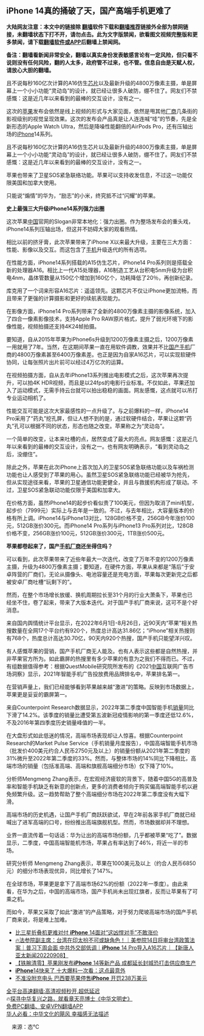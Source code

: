  <!-- 面包屑导航 --> <h2>iPhone 14真的捅破了天，国产高端手机更难了</h2> <p class="notice"><b>大陆网友注意：本文中的链接除 <a href="https://github.com/bannedbook/fanqiang" >翻墙</a>软件下载和<a href="https://github.com/killgcd/justmysocks/blob/master/README.md">翻墙推荐</a>链接外全部为禁网链接，未翻墙状态下打不开，请勿点击。此为文字版禁闻，欲看图文视频完整版和更多禁闻，请下载<a href="https://github.com/bannedbook/fanqiang">翻墙软件或APP</a>后翻墙上禁闻网。</p><p>备注：翻墙看新闻非常安全，翻墙以真实身份发表敏感言论有一定风险，但只看不说则没有任何风险，翻的人太多，政府管不过来，也不管。信息自由是天赋人权，请放心大胆的翻墙。</b></p>  <div class="entry"> <p id="summary">且不说每秒160亿次计算的A16仿生<a href="https://www.bannedbook.org/bnews/tag/%E8%8A%AF%E7%89%87/" class="st_tag internal_tag" rel="tag" title="标签 芯片 下的日志">芯片</a>以及最新升级的4800万像素主摄，单是屏幕上一个小小功能“灵动岛”的设计，就已经让很多人破防，绷不住了。网友们不禁感慨：这是近几年以来看到的最棒的交互设计，没有之一。</p> <p id="conimg">这次的<a href="https://www.bannedbook.org/bnews/tag/%e8%8b%b9%e6%9e%9c/" class="st_tag internal_tag" rel="tag" title="标签 苹果 下的日志">苹果</a>发布会依然是线上视频的形式与大家见面，依然是甩其他<a href="https://www.bannedbook.org/bnews/tag/%E5%8E%82%E5%95%86/" class="st_tag internal_tag" rel="tag" title="标签 厂商 下的日志">厂商</a>几条街的影视级别的视觉呈现效果。这次的发布会产品真是让人连连喊“哇”的节奏，先是全新形态的Apple Watch Ultra，然后是降噪性能翻倍的AirPods Pro，还有压轴出场的<a href="https://www.bannedbook.org/bnews/tag/iphone/" class="st_tag internal_tag" rel="tag" title="标签 iPhone 下的日志">iPhone</a>14系列。</p> <p>且不说每秒160亿次计算的A16仿生芯片以及最新升级的4800万像素主摄，单是屏幕上一个小小功能“灵动岛”的设计，就已经让很多人破防，绷不住了。网友们不禁感慨：这是近几年以来看到的最棒的交互设计，没有之一。</p> <p>苹果也带来了卫星SOS紧急联络功能。苹果可以支持收发信息，不过这一功能仅限美国和加拿大使用。</p> <p>只能说“煽情”的华为，“励志”的小米，终究抵不过“闪耀”的苹果。</p> <p><strong>史上最强三大升级iPhone14系列强力出圈</strong></p> <p>这次苹果<span class='wp_keywordlink_affiliate'><a href="https://www.bannedbook.org/" title="中国" target="_blank">中国</a></span>官网的Slogan非常本地化：强力出圈。作为整场发布会的重头戏，iPhone14系列压轴出场，但这并不妨碍大家的观看热情。</p> <p>相比以前的挤牙膏，此次苹果带来了iPhone X以来最大升级，主要在三大方面：性能、影像以及交互。而这包含了<a href="https://www.bannedbook.org/bnews/tag/%e6%89%8b%e6%9c%ba/" class="st_tag internal_tag" rel="tag" title="标签 手机 下的日志">手机</a>升级迭代的所有选项。</p>  <p>在性能方面，iPhone14系列搭载的A15仿生芯片，iPhone14 Pro系列则是搭载全新的处理器A16。相比上一代A15处理器，A16制造工艺从台积电5nm升级为台积电4nm，晶体管数量从150亿个增加到160亿个，功耗降低了20％，再创新纪录。</p> <p>库克用了一个词来形容A16芯片：遥遥领先。这颗芯片不仅让iPhone更加流畅，而且带来了更强的计算摄影和更好的续航表现能力。</p> <p>在影像方面，iPhone14 Pro系列带来了全新的4800万像素主摄的影像系统，加入了四合一像素影像技术，支持Apple Pro RAW原片格式，提升了弱光环境下的影像性能，视频拍摄还支持4K24帧拍摄。</p> <p>要知道，自从2015年苹果为iPhone6s升级到1200万像素主摄之后，1200万像素一用就用了7年。当然，在这期间苹果一直在用软件调教，效果并不比<a href="https://www.bannedbook.org/bnews/tag/%E5%9B%BD%E4%BA%A7%E6%89%8B%E6%9C%BA/" class="st_tag internal_tag" rel="tag" title="标签 国产手机 下的日志">国产手机</a>厂商的4800万像素甚至6400万像素差。也正是因为自家A16芯片，可以实现软硬件协同，让每张照片出片前可以经过4万亿次的运算。</p> <p>在视频拍摄方面，自从去年iPhone13系列推出电影模式之后，这次苹果再次提升，可以拍4K HDR视频，而且是以24fps的电影行业标准。不仅如此，苹果还加入了运动模式，无需手持云台就可以拍出稳稳的画面。网友感慨，这点就可以吊打专业运动相机了。</p> <p>性能交互可能是这次大家最感性的一点升级了。与之前爆料的一样，iPhone14 Pro采用了“药丸”挖孔屏，但让人想不到的是，通过软硬件结合，苹果让这颗“药丸”孔可以根据不同的状态，形态也随之改变。苹果称之为“灵动岛”。</p> <p>一个简单的改变，让本来吐槽的点，居然变成了最大的亮点。网友感慨：这是近几年以来看到的最棒的交互设计，没有之一。也有网友明确表示，“看到灵动岛之后，没绷住”。</p> <p>除此之外，苹果在此次iPhone上首次加入的卫星SOS紧急联络功能以及车祸检测功能也让人感受到了苹果的用心。虽然卫星SOS紧急联络功能已经被华为抢先，但从实现途径来看，苹果的卫星通信功能更健全，并且与救援机构形成了联动。不过，卫星SOS紧急联动功能仅限于美国和加拿大。</p>  <p>在价格方面，虽然iPhone14的起步价看似贵了100美元，但因为取消了mini机型，起步价（7999元）实际上与去年是一致的。不过，与去年相比，大容量版本的价格有所上调。iPhone14与iPhone13对比，128GB价格不变，256GB今年涨价100元，512GB涨价300元。而iPhone14 Pro系列与iPhone13 Pro系列对比，128GB价格不变，256GB涨价100元，512GB涨价300元，1TB涨价500元。</p> <p><strong>苹果都卷起来了，国产<a href="https://www.bannedbook.org/bnews/tag/%E6%89%8B%E6%9C%BA%E5%8E%82%E5%95%86/" class="st_tag internal_tag" rel="tag" title="标签 手机厂商 下的日志">手机厂商</a>还坐得住吗？</strong></p> <p>可以看到，此次苹果带来了近些年最大一次迭代，改变了万年不变的1200万像素主摄，升级为4800万像素主摄；要知道，在硬件方面，苹果从来都是“落后”于安卓阵营的厂商们，无论从摄像头、电池容量还是充电方面，苹果每次更新完之后都被安卓厂商吐槽“玩剩下的”。</p> <p>然而，在整个市场增长放缓、换机周期拉长至31个月的行业大萧条下，苹果也已经坐不住，卷了起来，带来了大版本迭代。对于国产手机厂商来说，这可不是个好消息。</p> <p>来自国内舆情统计平台显示，在2022年6月1日-8月26日，近90天内“苹果”相关热搜数量在全网17个平台约有920个，热度总计高达31.86亿；“iPhone”相关热搜则有768个，热度总计高达30.70亿，90天内920个热搜，国产手机只能望洋兴叹。</p> <p>有人感慨苹果的营销，国产手机厂商无人能及。也有人表示这些都是自然热搜，并非苹果官方所为。如此霸屏的热搜里有多少苹果的有意为之我们不得而已。不过，有组数据值得参考：根据QuestMobile研究院所发布的《2021<a href="https://www.bannedbook.org/bnews/tag/%E4%B8%AD%E5%9B%BD/" class="st_tag internal_tag" rel="tag" title="标签 中国 下的日志">中国</a>互联网广告市场洞察》显示，2021年智能手机广告投放费用品牌排名中，苹果排名第一。</p> <p>在营销声量上，我们已经能够看到苹果越来越“激进”的策略。反映到市场数据上，苹果更是妥妥的霸屏第一。</p> <p>来自Counterpoint Research数据显示，2022年第二季度中国智能手机<a href="https://www.bannedbook.org/bnews/tag/%E9%94%80%E9%87%8F/" class="st_tag internal_tag" rel="tag" title="标签 销量 下的日志">销量</a>同比下滑了14.2%。该季度的销量比遭受第五波新冠疫情影响的第一季度还低12.6%，不及2016年第四季度历史销量峰值的一半。</p>  <p>在大盘形式如此低迷的情况，高端市场表现却让人惊喜。根据Counterpoint Research的Market Pulse Service（手机销量月度报告），中国高端智能手机市场（批发价400美元约合人民币2750元及以上）的销量份额从2021年第二季度的31%微升至2022年第二季度的33%。然而，与整体市场的14%同比下降相比，高端市场的销量（包括准高端、高端和旗舰高端细分市场）仅下降了10%。</p> <p>分析师Mengmeng Zhang表示，在宏观经济疲软的背景下，随着中国5G的高普及率和智能手机缺乏有新意的创新点，更多的消费者倾向于购买偏高端智能手机以避免频繁升级。这一趋势帮助了整个高端细分市场在2022年第二季度没有大幅下滑。</p> <p>高端市场的历史机遇，让国产手机厂商跃跃欲试，早在2年前各家手机厂商就已经喊出了进军高端的口号，纷纷推出高端旗舰机型。然而，市场数据却并不理想。</p> <p>业界一直流传着一句话话：华为让出的高端市场份额，几乎都被苹果“吃了”。数据显示，二季度，中国高端智能机市场，苹果占有率达到了46%，将近一半的市场。</p> <p>研究分析师 Mengmeng Zhang表示，苹果在1000美元及以上（约合人民币6850元）的细分市场表现优异，同比增长了147%。</p> <p>在全球市场，苹果更是拿下了高端市场62%的份额（2022年一季度）。由此来看，在华为之后，中国的高端市场，国产手机尚未出现扛旗者，反而让苹果有了可乘之机。</p> <p>而如今，苹果又采取了如此“激进”的产品策略，对于努力爬坡高端市场的国产手机厂商来说，将是难上加难。</p> <div id="taboola-mid-1"></div>  <ul class='op-related-articles' title='相关阅读'> <li><a href='https://www.bannedbook.org/bnews/cnnews/20220908/1782203.html' target='_blank'>比三星折叠机更难对付 <b>iPhone</b> 14面对“这凶悍对手”不敢涨价</a></li> <li><a href='https://www.bannedbook.org/bnews/taiwannews/20220908/1782199.html' target='_blank'>🔥法参院副主席：台湾在印太扮不可或缺角色！｜美参院14日将审台湾政策法案｜普习下周会面 中共外交部低调｜<b>iPhone</b> 14 Pro导入A16芯片｜【新唐人亚太新闻20220908】</a></li> <li><a href='https://www.bannedbook.org/bnews/headline/20220908/1782139.html' target='_blank'>【铁腕清零】苹果刚发布<b>iPhone</b> 14等新产品 成都延长封城恐打击供应商生产</a></li> <li><a href='https://www.bannedbook.org/bnews/cnnews/20220907/1781449.html' target='_blank'><b>iPhone</b>14快来了 十大爆料一次看：这点最意外</a></li> <li><a href='https://www.bannedbook.org/bnews/cnnews/20220907/1781376.html' target='_blank'>不准没附充电头 巴西要苹果停售<b>iPhone</b> 开罚238万美元</a></li> </ul> <p class="texttj"> <a href="https://github.com/bannedbook/fanqiang/wiki/V2ray%E6%9C%BA%E5%9C%BA" target="_blank">全平台高速翻墙:高清视频秒开,超低延迟</a><br/> 🔥<a href="https://www.bannedbook.org/bnews/comments/20220808/1768773.html" target="_blank">探寻中华复兴之路，就看章天亮博士《中华文明史》</a><br/> <a href="https://github.com/bannedbook/fanqiang/wiki/%E7%A6%81%E9%97%BB%E7%BD%91%E5%AE%89%E5%8D%93%E7%BF%BB%E5%A2%99%E6%96%B0%E9%97%BBAPP" target="_blank">免费PC翻墙、安卓VPN翻墙APP</a><br/> <a href="https://www.bannedbook.org/bnews/comments/20220220/1694796.html" target="_blank">华人必看：中华文化的飓风 幸福感无法描述</a> </p> <p class="src-info">　来源：态℃ </p><a name='sharetosocial'></a>  <div style="margin-bottom:5px;padding-bottom:5px;clear:both"> <div id="archive-pix-1" class="banner-ads"> <!-- AuctionX Display platform tag START --> <div id="27602x728x90x621x_ADSLOT1" clicktrack="%%CLICK_URL_ESC%%"></div>  <!-- AuctionX Display platform tag END --> </div> <div id="archive-pix-2" class="banner-ads"> <!-- AuctionX Display platform tag START --> <div id="27556x300x250x621x_ADSLOT1" clicktrack="%%CLICK_URL_ESC%%" style="margin:0 auto;text-align:center"></div>  <!-- AuctionX Display platform tag END --> </div> </div>  <div id="archive-pix-1" class="banner-ads"> <!-- AuctionX Display platform tag START --> <div id="27603x728x90x621x_ADSLOT1" clicktrack="%%CLICK_URL_ESC%%"></div>  <!-- AuctionX Display platform tag END --> </div> </div><!--END ENTRY--> 